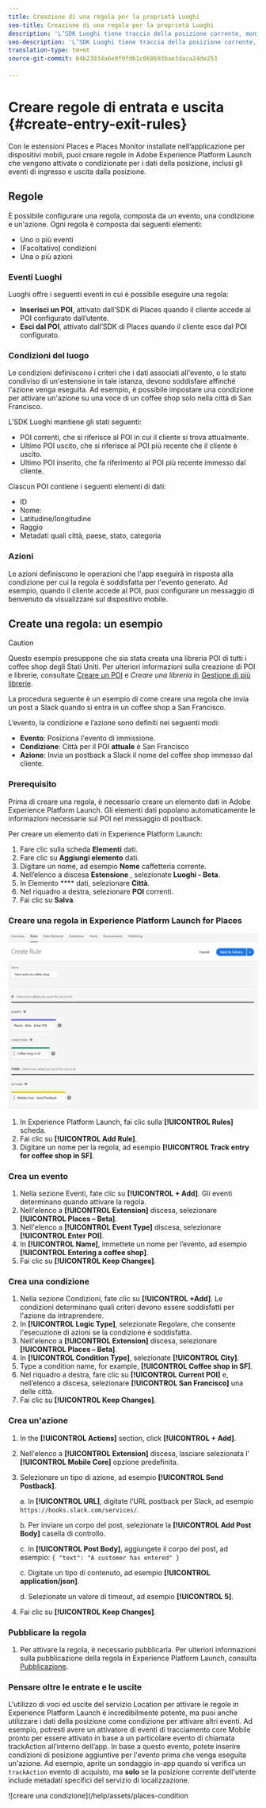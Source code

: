 ```yaml
---
title: Creazione di una regola per la proprietà Luoghi
seo-title: Creazione di una regola per la proprietà Luoghi
description: 'L’SDK Luoghi tiene traccia della posizione corrente, monitora i POI configurati intorno alla posizione corrente e tiene traccia degli eventi di entrata e uscita per tali POI. '
seo-description: 'L’SDK Luoghi tiene traccia della posizione corrente, monitora i POI configurati intorno alla posizione corrente e tiene traccia degli eventi di entrata e uscita per tali POI. '
translation-type: tm+mt
source-git-commit: 84b23934a6e9f9fd61c068693bae3daca24de253

---
```



# Creare regole di entrata e uscita {#create-entry-exit-rules}

Con le estensioni Places e Places Monitor installate nell’applicazione per dispositivi mobili, puoi creare regole in Adobe Experience Platform Launch che vengono attivate o condizionate per i dati della posizione, inclusi gli eventi di ingresso e uscita dalla posizione.

## Regole

È possibile configurare una regola, composta da un evento, una condizione e un'azione. Ogni regola è composta dai seguenti elementi:

* Uno o più eventi
* (Facoltativo) condizioni
* Una o più azioni

### Eventi Luoghi

Luoghi offre i seguenti eventi in cui è possibile eseguire una regola:

* **Inserisci un POI**, attivato dall’SDK di Places quando il cliente accede al POI configurato dall’utente.
* **Esci dal POI**, attivato dall’SDK di Places quando il cliente esce dal POI configurato.

### Condizioni del luogo

Le condizioni definiscono i criteri che i dati associati all'evento, o lo stato condiviso di un'estensione in tale istanza, devono soddisfare affinché l'azione venga eseguita. Ad esempio, è possibile impostare una condizione per attivare un'azione su una voce di un coffee shop solo nella città di San Francisco.

L’SDK Luoghi mantiene gli stati seguenti:

* POI correnti, che si riferisce al POI in cui il cliente si trova attualmente.
* Ultimo POI uscito, che si riferisce al POI più recente che il cliente è uscito.
* Ultimo POI inserito, che fa riferimento al POI più recente immesso dal cliente.

Ciascun POI contiene i seguenti elementi di dati:

* ID
* Nome:
* Latitudine/longitudine
* Raggio
* Metadati quali città, paese, stato, categoria

### Azioni

Le azioni definiscono le operazioni che l'app eseguirà in risposta alla condizione per cui la regola è soddisfatta per l'evento generato. Ad esempio, quando il cliente accede al POI, puoi configurare un messaggio di benvenuto da visualizzare sul dispositivo mobile.

## Create una regola: un esempio

>[!CAUTION]
>
>Questo esempio presuppone che sia stata creata una libreria POI di tutti i coffee shop degli Stati Uniti. Per ulteriori informazioni sulla creazione di POI e librerie, consultate [Creare un POI](/help/poi-mgmt-ui/create-a-poi-ui.md) e *Creare una libreria* in [Gestione di più librerie](https://docs.adobe.com/content/help/en/places/using/poi-mgmt-ui/manage-libraries-in-the-places-ui.html).

La procedura seguente è un esempio di come creare una regola che invia un post a Slack quando si entra in un coffee shop a San Francisco.

L’evento, la condizione e l’azione sono definiti nei seguenti modi:

* **Evento**: Posiziona l'evento di immissione.
* **Condizione**: Città per il POI **attuale** è San Francisco
* **Azione**: Invia un postback a Slack il nome del coffee shop immesso dal cliente.

### Prerequisito

Prima di creare una regola, è necessario creare un elemento dati in Adobe Experience Platform Launch. Gli elementi dati popolano automaticamente le informazioni necessarie sul POI nel messaggio di postback.

Per creare un elemento dati in Experience Platform Launch:

1. Fare clic sulla scheda **Elementi** dati.
2. Fare clic su **Aggiungi elemento** dati.
3. Digitare un nome, ad esempio **Nome** caffetteria corrente.
4. Nell’elenco a discesa **Estensione** , selezionate **Luoghi - Beta**.
5. In Elemento **** dati, selezionare **Città**.
6. Nel riquadro a destra, selezionare **POI** correnti.
7. Fai clic su **Salva**.

### Creare una regola in Experience Platform Launch for Places

![creazione di una regola](/help/assets/placesrule.png)

1. In Experience Platform Launch, fai clic sulla **[!UICONTROL Rules]** scheda.
2. Fai clic su **[!UICONTROL Add Rule]**.
3. Digitare un nome per la regola, ad esempio **[!UICONTROL Track entry for coffee shop in SF]**.

### Crea un evento

1. Nella sezione Eventi, fate clic su **[!UICONTROL + Add]**. Gli eventi determinano quando attivare la regola.
2. Nell'elenco a **[!UICONTROL Extension]** discesa, selezionare **[!UICONTROL Places – Beta]**.
3. Nell'elenco a **[!UICONTROL Event Type]** discesa, selezionare **[!UICONTROL Enter POI]**.
4. In **[!UICONTROL Name]**, immettete un nome per l’evento, ad esempio **[!UICONTROL Entering a coffee shop]**.
5. Fai clic su **[!UICONTROL Keep Changes]**.

### Crea una condizione

1. Nella sezione Condizioni, fate clic su **[!UICONTROL +Add]**. Le condizioni determinano quali criteri devono essere soddisfatti per l'azione da intraprendere.
2. In **[!UICONTROL Logic Type]**, selezionate Regolare, che consente l'esecuzione di azioni se la condizione è soddisfatta.
3. Nell'elenco a **[!UICONTROL Extension]** discesa, selezionare **[!UICONTROL Places – Beta]**.
4. In **[!UICONTROL Condition Type]**, selezionate **[!UICONTROL City]**.
5. Type a condition name, for example, **[!UICONTROL Coffee shop in SF]**.
6. Nel riquadro a destra, fare clic su **[!UICONTROL Current POI]** e, nell’elenco a discesa, selezionare **[!UICONTROL San Francisco]** una delle città.
7. Fai clic su **[!UICONTROL Keep Changes]**.

### Crea un'azione

1. In the **[!UICONTROL Actions]** section, click **[!UICONTROL + Add]**.
2. Nell'elenco a **[!UICONTROL Extension]** discesa, lasciare selezionata l' **[!UICONTROL Mobile Core]** opzione predefinita.
3. Selezionare un tipo di azione, ad esempio **[!UICONTROL Send Postback]**.

   a. In **[!UICONTROL URL]**, digitate l’URL postback per Slack, ad esempio `https://hooks.slack.com/services/`.

   b. Per inviare un corpo del post, selezionate la **[!UICONTROL Add Post Body]** casella di controllo.

   c. In **[!UICONTROL Post Body]**, aggiungete il corpo del post, ad esempio: `{ "text": "A customer has entered" }`

   c. Digitate un tipo di contenuto, ad esempio **[!UICONTROL application/json]**.

   d. Selezionate un valore di timeout, ad esempio **[!UICONTROL 5]**.

4. Fai clic su **[!UICONTROL Keep Changes]**.

### Pubblicare la regola

1. Per attivare la regola, è necessario pubblicarla. Per ulteriori informazioni sulla pubblicazione della regola in Experience Platform Launch, consulta [Pubblicazione](https://docs.adobelaunch.com/launch-reference/publishing).

### Pensare oltre le entrate e le uscite

L'utilizzo di voci ed uscite del servizio Location per attivare le regole in Experience Platform Launch è incredibilmente potente, ma puoi anche utilizzare i dati della posizione come condizione per attivare altri eventi. Ad esempio, potresti avere un attivatore di eventi di tracciamento core Mobile pronto per essere attivato in base a un particolare evento di chiamata trackAction all’interno dell’app. In base a questo evento, potete inserire condizioni di posizione aggiuntive per l'evento prima che venga eseguita un'azione. Ad esempio, aprite un sondaggio in-app quando si verifica un `trackAction` evento di acquisto, ma **solo** se la posizione corrente dell'utente include metadati specifici del servizio di localizzazione.

![creare una condizione](/help/assets/places-condition